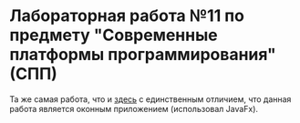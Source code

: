 # Лабораторная работа №11 по предмету "Современные платформы программирования" (СПП)

Та же самая работа, что и [здесь](https://github.com/TupikDenis/java-crud-console) с единственным отличием, что данная работа является оконным приложением (использовал JavaFx).
